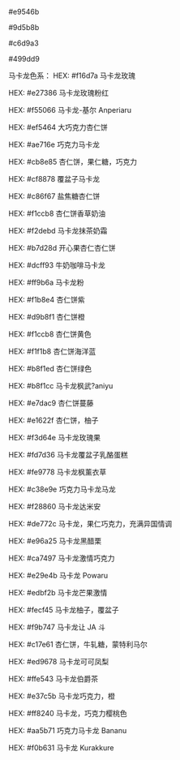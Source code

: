 #e9546b

#9d5b8b

#c6d9a3

#499dd9

马卡龙色系：
HEX: #f16d7a
马卡龙玫瑰

HEX: #e27386
马卡龙玫瑰粉红

HEX: #f55066
马卡龙-基尔 Anperiaru

HEX: #ef5464
大巧克力杏仁饼

HEX: #ae716e
巧克力马卡龙

HEX: #cb8e85
杏仁饼，果仁糖，巧克力

HEX: #cf8878
覆盆子马卡龙

HEX: #c86f67
盐焦糖杏仁饼

HEX: #f1ccb8
杏仁饼香草奶油

HEX: #f2debd
马卡龙抹茶奶霜

HEX: #b7d28d
开心果杏仁杏仁饼

HEX: #dcff93
牛奶咖啡马卡龙

HEX: #ff9b6a
马卡龙粉

HEX: #f1b8e4
杏仁饼紫

HEX: #d9b8f1
杏仁饼橙

HEX: #f1ccb8
杏仁饼黄色

HEX: #f1f1b8
杏仁饼海洋蓝

HEX: #b8f1ed
杏仁饼绿色

HEX: #b8f1cc
马卡龙枫武?aniyu

HEX: #e7dac9
杏仁饼蔓藤

HEX: #e1622f
杏仁饼，柚子

HEX: #f3d64e
马卡龙玫瑰果

HEX: #fd7d36
马卡龙覆盆子乳酪蛋糕

HEX: #fe9778
马卡龙枫薰衣草

HEX: #c38e9e
巧克力马卡龙马龙

HEX: #f28860
马卡龙达米安

HEX: #de772c
马卡龙，果仁巧克力，充满异国情调

HEX: #e96a25
马卡龙黑醋栗

HEX: #ca7497
马卡龙激情巧克力

HEX: #e29e4b
马卡龙 Powaru

HEX: #edbf2b
马卡龙芒果激情

HEX: #fecf45
马卡龙柚子，覆盆子

HEX: #f9b747
马卡龙让 JA 斗

HEX: #c17e61
杏仁饼，牛轧糖，蒙特利马尔

HEX: #ed9678
马卡龙可可凤梨

HEX: #ffe543
马卡龙伯爵茶

HEX: #e37c5b
马卡龙巧克力，橙

HEX: #ff8240
马卡龙，巧克力樱桃色

HEX: #aa5b71
巧克力马卡龙 Bananu

HEX: #f0b631
马卡龙 Kurakkure
